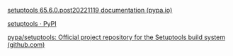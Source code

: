 [setuptools 65.6.0.post20221119 documentation (pypa.io)](https://setuptools.pypa.io/en/latest/)

[setuptools · PyPI](https://pypi.org/project/setuptools/)

[pypa/setuptools: Official project repository for the Setuptools build system (github.com)](https://github.com/pypa/setuptools)

